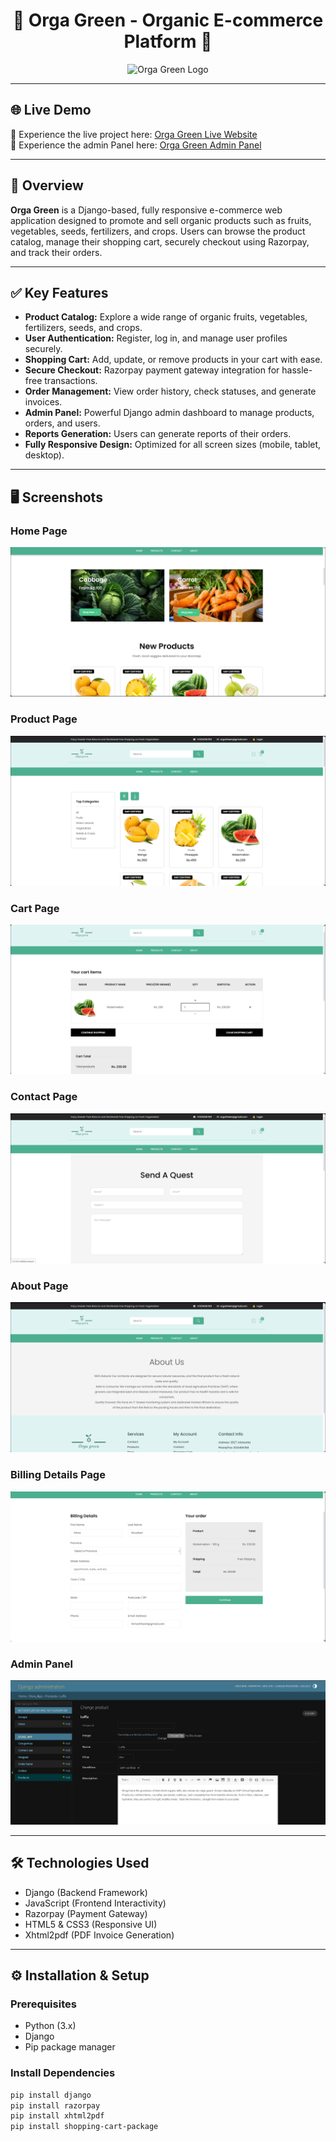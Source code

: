 <h1 align="center">🌿 Orga Green - Organic E-commerce Platform 🌿</h1>

<p align="center">
    <img src="https://github.com/Jayakodi67/Orga-Green/blob/main/E_shop/static/assets/images/logo2/logo.png?raw=true" alt="Orga Green Logo" width="200">
</p>

---

## 🌐 Live Demo

🚀 Experience the live project here: [Orga Green Live Website](https://orga-green-ecommerce-vegetable-selling-ppn6.onrender.com/)<br>
🚀 Experience the admin Panel here: [Orga Green Admin Panel](https://orga-green-ecommerce-vegetable-selling-ppn6.onrender.com/admin)

---

## 📖 Overview

**Orga Green** is a Django-based, fully responsive e-commerce web application designed to promote and sell organic products such as fruits, vegetables, seeds, fertilizers, and crops. Users can browse the product catalog, manage their shopping cart, securely checkout using Razorpay, and track their orders.

---

## ✅ Key Features

- **Product Catalog:** Explore a wide range of organic fruits, vegetables, fertilizers, seeds, and crops.
- **User Authentication:** Register, log in, and manage user profiles securely.
- **Shopping Cart:** Add, update, or remove products in your cart with ease.
- **Secure Checkout:** Razorpay payment gateway integration for hassle-free transactions.
- **Order Management:** View order history, check statuses, and generate invoices.
- **Admin Panel:** Powerful Django admin dashboard to manage products, orders, and users.
- **Reports Generation:** Users can generate reports of their orders.
- **Fully Responsive Design:** Optimized for all screen sizes (mobile, tablet, desktop).

---

## 🖥️ Screenshots

### Home Page
![Home](https://github.com/HimanthaD4/Orga-Green-Ecommerce-vegetable-selling-Web-Application-python/blob/main/E_shop/static/assets/images/screenshots/home.png?raw=true)

### Product Page
![Product](https://github.com/HimanthaD4/Orga-Green-Ecommerce-vegetable-selling-Web-Application-python/blob/main/E_shop/static/assets/images/screenshots/product.png?raw=true)

### Cart Page
![Cart](https://github.com/HimanthaD4/Orga-Green-Ecommerce-vegetable-selling-Web-Application-python/blob/main/E_shop/static/assets/images/screenshots/cart.png?raw=true)

### Contact Page
![Contact](https://github.com/HimanthaD4/Orga-Green-Ecommerce-vegetable-selling-Web-Application-python/blob/main/E_shop/static/assets/images/screenshots/contact.png?raw=true)

### About Page
![About](https://github.com/HimanthaD4/Orga-Green-Ecommerce-vegetable-selling-Web-Application-python/blob/main/E_shop/static/assets/images/screenshots/about.png?raw=true)

### Billing Details Page
![Billing](https://github.com/HimanthaD4/Orga-Green-Ecommerce-vegetable-selling-Web-Application-python/blob/main/E_shop/static/assets/images/screenshots/bill.png?raw=true)

### Admin Panel
![Admin 1](https://github.com/HimanthaD4/Orga-Green-Ecommerce-vegetable-selling-Web-Application-python/blob/main/E_shop/static/assets/images/screenshots/admin.png?raw=true)


---

## 🛠️ Technologies Used

- Django (Backend Framework)
- JavaScript (Frontend Interactivity)
- Razorpay (Payment Gateway)
- HTML5 & CSS3 (Responsive UI)
- Xhtml2pdf (PDF Invoice Generation)

---

## ⚙️ Installation & Setup

### Prerequisites

- Python (3.x)
- Django
- Pip package manager

### Install Dependencies

```bash
pip install django
pip install razorpay
pip install xhtml2pdf
pip install shopping-cart-package

